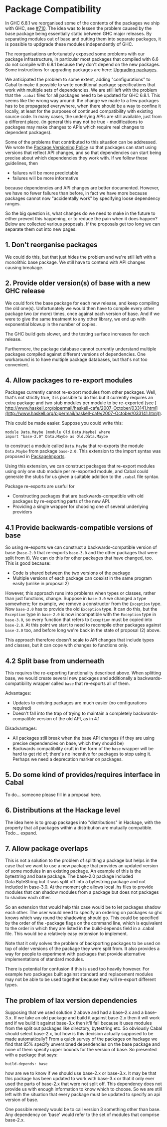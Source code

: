 # Package Compatibility


In GHC 6.8.1 we reorganised some of the contents of the packages we ship with GHC, see [\#710](https://gitlab.haskell.org//ghc/ghc/issues/710).  The idea was to lessen the problem caused by the base package being essentially static between GHC major releases.  By separating modules out of base and putting them into separate packages, it is possible to updgrade these modules independently of GHC.


The reorganisations unfortunately exposed some problems with our package infrastructure, in particular most packages that compiled with 6.6 do not compile with 6.8.1 because they don't depend on the new packages.  Some instructions for upgrading packages are here: [ Upgrading packages](http://haskell.org/haskellwiki/Upgrading_packages).


We anticipated the problem to some extent, adding "configurations" to Cabal to make it possible to write conditional package specifications that work with multiple sets of dependencies.  We are still left with the problem that the `.cabal` files for all packages need to be updated for GHC 6.8.1.  This seems like the wrong way around: the change we made to a few packages has to be propagated everywhere, when there should be a way to confine it locally, at least for the purposes of continued compatibility with existing source code.  In many cases, the underlying APIs are still available, just from a different place.  (in general this may not be true - modifications to packages may make changes to APIs which require real changes to dependent packages).


Some of the problems that contributed to this situation can be addressed.  We wrote the [ Package Versioning Policy](http://haskell.org/haskellwiki/Package_versioning_policy) so that packages can start using versions that reflect API changes, and so that dependencies can start being precise about which dependencies they work with. If we follow these guidelines, then 

- failures will be more predictable
- failures will be more informative


because dependencies and API changes are better documented.  However, we have no fewer failures than before, in fact we have more because packages cannot now "accidentally work" by specifying loose dependency ranges.


So the big question is, what changes do we need to make in the future to either prevent this happening, or to reduce the pain when it does happen?  Below are collected various proposals.  If the proposals get too long we can separate them out into new pages.

## 1. Don't reorganise packages


We could do this, but that just hides the problem and we're still left with a monolithic base package.  We still have to contend with API changes causing breakage.

## 2. Provide older version(s) of base with a new GHC release


We could fork the base package for each new release, and keep compiling the old one(s).  Unfortunately we would then have to compile every other package two (or more) times, once against each version of base.  And if we were to give the same treatment to any other library, we end up with exponential blowup in the number of copies.


The GHC build gets slower, and the testing surface increases for each release.


Furthermore, the package database cannot currently understand multiple packages compiled against different versions of dependencies.  One workaround is to have multiple package databases, but that's not too convenient.

## 4. Allow packages to re-export modules


Packages currently cannot re-export modules from other packages.  Well, that's not strictly true, it is possible to do this but it currently requires an extra package and two stub modules per module to be re-exported (see [ http://www.haskell.org/pipermail/haskell-cafe/2007-October/033141.html](http://www.haskell.org/pipermail/haskell-cafe/2007-October/033141.html)).


This could be made easier.  Suppose you could write this:

```wiki
module Data.Maybe (module Old.Data.Maybe) where
import "base-2.0" Data.Maybe as Old.Data.Maybe
```


to construct a module called `Data.Maybe` that re-exports the module `Data.Maybe` from package `base-2.0`.  This extension to the import syntax was proposed in [PackageImports](package-imports).


Using this extension, we can construct packages that re-export modules using only one stub module per re-exported module, and Cabal could generate the stubs for us given a suitable addition to the `.cabal` file syntax.


Package re-exports are useful for 

- Constructing packages that are backwards-compatible with old packages by re-exporting parts of the new API.
- Providing a single wrapper for choosing one of several underlying providers

## 4.1 Provide backwards-compatible versions of base


So using re-exports we can construct a backwards-compatible version of base (`base-2.0` that re-exports `base-3.0` and the other packages that were split from it).  We can do this for other packages that have changed, too.  This is good because:

- Code is shared between the two versions of the package
- Multiple versions of each package can coexist in the same program easily (unlike in proposal 2)


However, this approach runs into problems when types or classes, rather than just functions, change.  Suppose in `base-3.0` we changed a type somewhere; for example, we remove a constructor from the `Exception` type.  Now `base-2.0` has to provide the old `Exception` type.  It can do this, but the `Exception` type in `base-2.0` is now incompatible with the `Exception` type in `base-3.0`, so every function that refers to `Exception` must be copied into `base-2.0`.  At this point we start to need to recompile other packages against `base-2.0` too, and before long we're back in the state of proposal (2) above.


This approach therefore doesn't scale to API changes that include types and classes, but it can cope with changes to functions only.

## 4.2 Split base from underneath


This requires the re-exporting functionality described above.  When splitting base, we would create several new packages and additionally a backwards-compatibility wrapper called `base` that re-exports all of them.


Advantages:

- Updates to existing packages are much easier (no configurations required)
- Doesn't fall into the trap of trying to maintain a completely backwards-compatible version of the old API, as in 4.1


Disadvantages:

- All packages still break when the base API changes (if they are using precise dependencies on base, which they should be)
- Backwards compatibility cruft in the form of the `base` wrapper will be hard to get rid of; there's no
  incentive for packages to stop using it.  Perhaps we need a deprecation marker on packages.

## 5. Do some kind of provides/requires interface in Cabal


To do... someone please fill in a proposal here.

## 6. Distributions at the Hackage level


The idea here is to group packages into "distributions" in Hackage, with the property that all packages within a distribution are mutually compatible.  Todo... expand.

## 7. Allow package overlaps


This is not a solution to the problem of splitting a package but helps in the case that we want to use a new package that provides an updated version of some modules in an existing package. An example of this is the bytestring and base package. The base-2.0 package included Data.ByteString but it was split off into a bytestring package and not included in base-3.0. At the moment ghc allows local .hs files to provide modules that can shadow modules from a package but does not packages to shadow each other.


So an extension that would help this case would be to let packages shadow each other. The user would need to specify an ordering on packages so ghc knows which way round the shadowing should go. This could be specified by the order of the -package flags on the command line, which is equivalent to the order in which they are listed in the build-depends field in a .cabal file. This would be a relatively easy extension to implement.


Note that it only solves the problem of backporting packages to be used on top of older versions of the package they were split from. It also provides a way for people to experiment with packages that provide alternative implementations of standard modules. 


There is potential for confusion if this is used too heavily however. For example two packages built against standard and replacement modules may not be able to be used together because they will re-export different types.

## The problem of lax version dependencies


Supposing that we used solution 2 above and had a base-2.x and a base-3.x. If we take an old package and build it against base-2.x then it will work and if we build it against base-3.x then it'll fail because it uses modules from the split out packages like directory, bytestring etc. So obviously Cabal should select base-2.x, but how is this decision actually supposed to be made automatically? From a quick survey of the packages on hackage we find that 85% specify unversioned dependencies on the base package and none of them specify upper bounds for the version of base. So presented with a package that says:

```wiki
build-depends: base
```


how are we to know if we should use base-2.x or base-3.x. It may be that this package has been updated to work with base-3.x or that it only ever used the parts of base-2.x that were not split off. This dependency does not provide us with enough information to know which to choose. So we are still left with the situation that every package must be updated to specify an api version of base.


One possible remedy would be to call version 3 something other than base.  Any dependency on 'base' would refer to the set of modules that comprise base-2.x.
